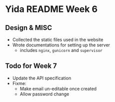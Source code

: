 # Yida README Week 6

## Design & MISC

- Collected the static files used in the website
- Wrote documentations for setting up the server
  - includes `nginx`, `gunicorn` and  `supervisor`

## Todo for Week 7

- Update the API specification
- Fixme:
  - Make email un-editable once created
  - Allow password change
